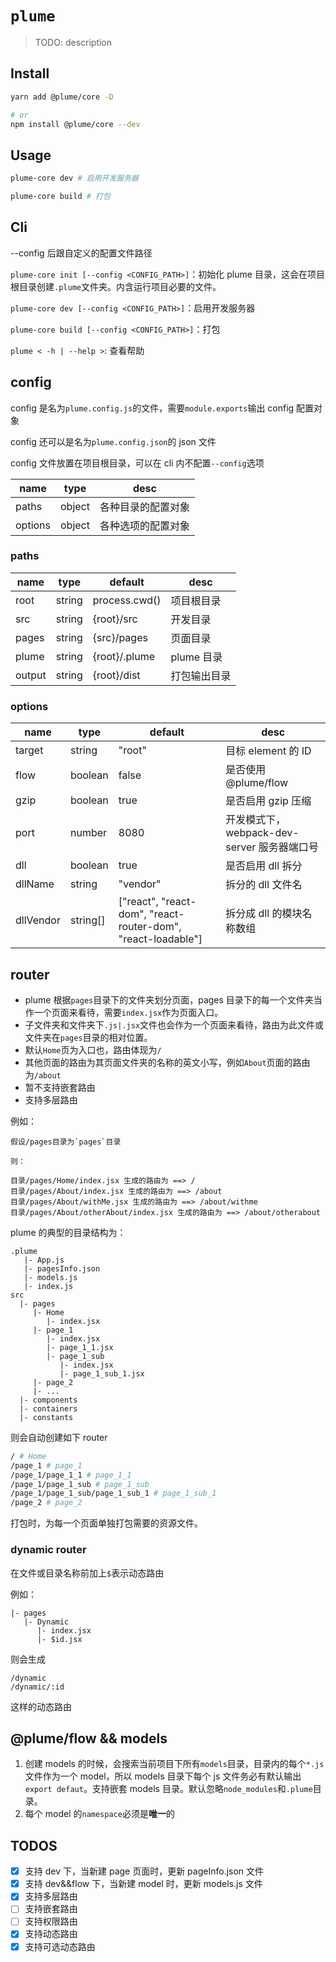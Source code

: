 # `plume`

> TODO: description

## Install

```bash
yarn add @plume/core -D

# or
npm install @plume/core --dev
```

## Usage

```bash
plume-core dev # 启用开发服务器

plume-core build # 打包
```

## Cli

--config 后跟自定义的配置文件路径

`plume-core init [--config <CONFIG_PATH>]`：初始化 plume 目录，这会在项目根目录创建`.plume`文件夹。内含运行项目必要的文件。

`plume-core dev [--config <CONFIG_PATH>]`：启用开发服务器

`plume-core build [--config <CONFIG_PATH>]`：打包

`plume < -h | --help >`: 查看帮助

## config

config 是名为`plume.config.js`的文件，需要`module.exports`输出 config 配置对象

config 还可以是名为`plume.config.json`的 json 文件

config 文件放置在项目根目录，可以在 cli 内不配置`--config`选项

| name    | type   | desc               |
| ------- | ------ | ------------------ |
| paths   | object | 各种目录的配置对象 |
| options | object | 各种选项的配置对象 |

### paths

| name   | type   | default       | desc         |
| ------ | ------ | ------------- | ------------ |
| root   | string | process.cwd() | 项目根目录   |
| src    | string | {root}/src    | 开发目录     |
| pages  | string | {src}/pages   | 页面目录     |
| plume  | string | {root}/.plume | plume 目录   |
| output | string | {root}/dist   | 打包输出目录 |

### options

| name      | type     | default                                                      | desc                                        |
| --------- | -------- | ------------------------------------------------------------ | ------------------------------------------- |
| target    | string   | "root"                                                       | 目标 element 的 ID                          |
| flow      | boolean  | false                                                        | 是否使用 @plume/flow                        |
| gzip      | boolean  | true                                                         | 是否启用 gzip 压缩                          |
| port      | number   | 8080                                                         | 开发模式下，webpack-dev-server 服务器端口号 |
| dll       | boolean  | true                                                         | 是否启用 dll 拆分                           |
| dllName   | string   | "vendor"                                                     | 拆分的 dll 文件名                           |
| dllVendor | string[] | ["react", "react-dom", "react-router-dom", "react-loadable"] | 拆分成 dll 的模块名称数组                   |

## router

- plume 根据`pages`目录下的文件夹划分页面，pages 目录下的每一个文件夹当作一个页面来看待，需要`index.jsx`作为页面入口。
- 子文件夹和文件夹下`.js|.jsx`文件也会作为一个页面来看待，路由为此文件或文件夹在`pages`目录的相对位置。
- 默认`Home`页为入口也，路由体现为`/`
- 其他页面的路由为其页面文件夹的名称的英文小写，例如`About`页面的路由为`/about`
- 暂不支持嵌套路由
- 支持多层路由

例如：

```
假设/pages目录为`pages`目录

则：

目录/pages/Home/index.jsx 生成的路由为 ==> /
目录/pages/About/index.jsx 生成的路由为 ==> /about
目录/pages/About/withMe.jsx 生成的路由为 ==> /about/withme
目录/pages/About/otherAbout/index.jsx 生成的路由为 ==> /about/otherabout

```

plume 的典型的目录结构为：

```
.plume
   |- App.js
   |- pagesInfo.json
   |- models.js
   |- index.js
src
  |- pages
     |- Home
        |- index.jsx
     |- page_1
        |- index.jsx
        |- page_1_1.jsx
        |- page_1_sub
           |- index.jsx
           |- page_1_sub_1.jsx
     |- page_2
     |- ...
  |- components
  |- containers
  |- constants
```

则会自动创建如下 router

```bash
/ # Home
/page_1 # page_1
/page_1/page_1_1 # page_1_1
/page_1/page_1_sub # page_1_sub
/page_1/page_1_sub/page_1_sub_1 # page_1_sub_1
/page_2 # page_2

```

打包时，为每一个页面单独打包需要的资源文件。

### dynamic router

在文件或目录名称前加上`$`表示动态路由

例如：

```
|- pages
   |- Dynamic
      |- index.jsx
      |- $id.jsx

```

则会生成

```
/dynamic
/dynamic/:id
```

这样的动态路由

## @plume/flow && models

1. 创建 models 的时候，会搜索当前项目下所有`models`目录，目录内的每个`*.js`文件作为一个 model，所以 models 目录下每个 js 文件务必有默认输出 `export defaut`。支持嵌套 models 目录。默认忽略`node_modules`和`.plume`目录。
2. 每个 model 的`namespace`必须是**唯一**的

## TODOS

- [x] 支持 dev 下，当新建 page 页面时，更新 pageInfo.json 文件
- [x] 支持 dev&&flow 下，当新建 model 时，更新 models.js 文件
- [x] 支持多层路由
- [ ] 支持嵌套路由
- [ ] 支持权限路由
- [x] 支持动态路由
- [x] 支持可选动态路由
